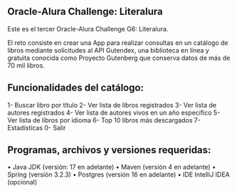 ## Oracle-Alura Challenge: Literalura

Este es el tercer Oracle-Alura Challenge G6: Literalura.

El reto consiste en crear una App para realizar consultas en un catálogo de libros mediante solicitudes al API Gutendex, una biblioteca en línea y gratuita conocida como Proyecto Gutenberg que conserva datos de más de 70 mil libros.

## Funcionalidades del catálogo:

1- Buscar libro por título
2- Ver lista de libros registrados
3- Ver lista de autores registrados
4- Ver lista de autores vivos en un año específico
5- Ver lista de libros por idioma
6- Top 10 libros más descargados
7- Estadísticas
0- Salir

## Programas, archivos y versiones requeridas:

•	Java JDK (versión: 17 en adelante)
•	Maven (versión 4 en adelante)
•	Spring (versión 3.2.3)
•	Postgres (versión 16 en adelante)
•	IDE IntelliJ IDEA (opcional)
